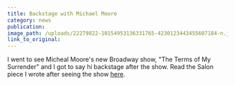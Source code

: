 ```yaml
---
title: Backstage with Michael Moore
category: news
publication:
image_path: /uploads/22279822-10154953136331765-4230123443455607184-n.jpg
link_to_original:
---
```



I went to see Micheal Moore's new Broadway show, "The Terms of My Surrender" and I got to say hi backstage after the show. Read the Salon piece I wrote after seeing the show [here](https://www.salon.com/2017/10/15/the-real-power-of-michael-moore-he-came-to-comedy-from-activism-not-the-other-way-around/).